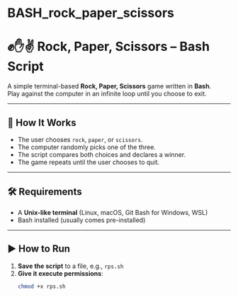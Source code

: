 # BASH_rock_paper_scissors
# ✊✋✌️ Rock, Paper, Scissors – Bash Script

A simple terminal-based **Rock, Paper, Scissors** game written in **Bash**.  
Play against the computer in an infinite loop until you choose to exit.

---

## 🧠 How It Works

- The user chooses `rock`, `paper`, or `scissors`.
- The computer randomly picks one of the three.
- The script compares both choices and declares a winner.
- The game repeats until the user chooses to quit.

---

## 🛠️ Requirements

- A **Unix-like terminal** (Linux, macOS, Git Bash for Windows, WSL)
- Bash installed (usually comes pre-installed)

---

## ▶️ How to Run

1. **Save the script** to a file, e.g., `rps.sh`
2. **Give it execute permissions**:
   ```bash
   chmod +x rps.sh
